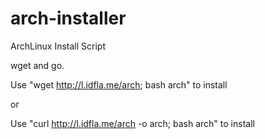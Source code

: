 # arch-installer

ArchLinux Install Script

wget and go.

Use "wget http://l.idfla.me/arch; bash arch" to install

or

Use "curl http://l.idfla.me/arch -o arch; bash arch" to install
